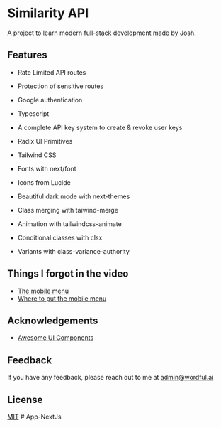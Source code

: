 # Similarity API

A project to learn modern full-stack development made by Josh.

## Features

- Rate Limited API routes
- Protection of sensitive routes
- Google authentication
- Typescript
- A complete API key system to create & revoke user keys

- Radix UI Primitives
- Tailwind CSS
- Fonts with next/font
- Icons from Lucide
- Beautiful dark mode with next-themes

- Class merging with taiwind-merge
- Animation with tailwindcss-animate
- Conditional classes with clsx
- Variants with class-variance-authority

## Things I forgot in the video

- [The mobile menu](https://github.com/joschan21/similarity-api/blob/main/src/components/MobileMenu.tsx)
- [Where to put the mobile menu](https://github.com/joschan21/similarity-api/blob/main/src/app/layout.tsx)

## Acknowledgements

- [Awesome UI Components](https://ui.shadcn.com/)

## Feedback

If you have any feedback, please reach out to me at admin@wordful.ai

## License

[MIT](https://choosealicense.com/licenses/mit/)
#   A p p - N e x t J s  
 